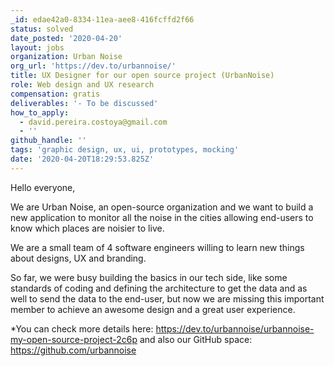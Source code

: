 ```yaml
---
_id: edae42a0-8334-11ea-aee8-416fcffd2f66
status: solved
date_posted: '2020-04-20'
layout: jobs
organization: Urban Noise
org_url: 'https://dev.to/urbannoise/'
title: UX Designer for our open source project (UrbanNoise)
role: Web design and UX research
compensation: gratis
deliverables: '- To be discussed'
how_to_apply:
  - david.pereira.costoya@gmail.com
  - ''
github_handle: ''
tags: 'graphic design, ux, ui, prototypes, mocking'
date: '2020-04-20T18:29:53.825Z'
---
```

Hello everyone,

We are Urban Noise, an open-source organization and we want to build a new application to monitor all the noise in the cities allowing end-users to know which places are noisier to live. 

We are a small team of 4 software engineers willing to learn new things about designs, UX and branding.

So far, we were busy building the basics in our tech side, like some standards of coding and defining the architecture to get the data and as well to send the data to the end-user, but now we are missing this important member to achieve an awesome design and a great user experience.

*You can check more details here: https://dev.to/urbannoise/urbannoise-my-open-source-project-2c6p and also our GitHub space: https://github.com/urbannoise
